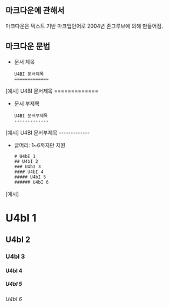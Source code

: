 ## 마크다운에 관해서
마크다운은 텍스트 기반 마크업언어로 2004년 존그루브에 의해 만들어짐.

## 마크다운 문법
* 문서 제목
    ```
    U4BI 문서제목
    =============
    ```
[예시]
    U4BI 문서제목
    =============

* 문서 부제목
    ```
    U4BI 문서부제목
    -------------
    ```
[예시]
    U4BI 문서부제목
    -------------

* 글머리: 1~6까지만 지원
    ```
    # U4bI 1
    ## U4bI 2
    ### U4bI 3
    #### U4bI 4
    ##### U4bI 5
    ###### U4bI 6
    ```
[예시]
# U4bI 1
## U4bI 2
### U4bI 3
#### U4bI 4
##### U4bI 5
###### U4bI 6